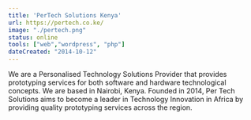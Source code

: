 ```yaml
---
title: 'PerTech Solutions Kenya'
url: https://pertech.co.ke/
image: "./pertech.png"
status: online
tools: ["web","wordpress", "php"]
dateCreated: "2014-10-12"
---
```


We are a Personalised Technology Solutions Provider that provides prototyping services for both software and hardware technological concepts. We are based in Nairobi, Kenya. Founded in 2014, Per Tech Solutions aims to become a leader in Technology Innovation in Africa by providing quality prototyping services across the region.
